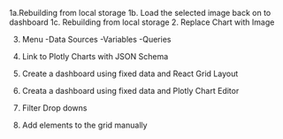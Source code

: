 
1a.Rebuilding from local storage
1b. Load the selected image back on to dashboard
1c. Rebuilding from local storage
2. Replace Chart with Image


3. Menu
-Data Sources
-Variables
-Queries
4. Link to Plotly Charts with JSON Schema

1. Create a dashboard using fixed data and React Grid Layout
2. Creata a dashboard using fixed data and Plotly Chart Editor
3. Filter Drop downs
4. Add elements to the grid manually